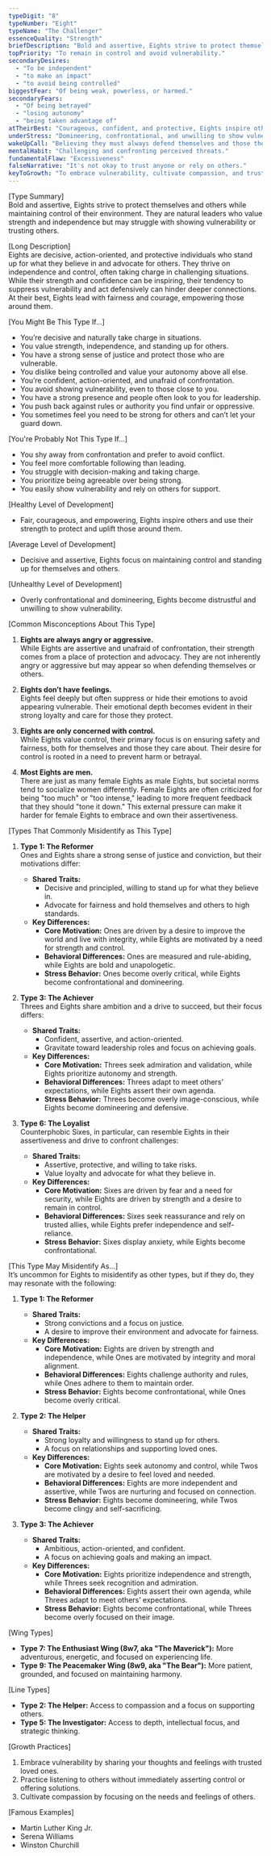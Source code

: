 ```yaml
---
typeDigit: "8"
typeNumber: "Eight"
typeName: "The Challenger"
essenceQuality: "Strength"
briefDescription: "Bold and assertive, Eights strive to protect themselves and others while maintaining control of their environment."
topPriority: "To remain in control and avoid vulnerability."
secondaryDesires:
  - "To be independent"
  - "to make an impact"
  - "to avoid being controlled"
biggestFear: "Of being weak, powerless, or harmed."
secondaryFears:
  - "Of being betrayed"
  - "losing autonomy"
  - "being taken advantage of"
atTheirBest: "Courageous, confident, and protective, Eights inspire others and lead with strength and fairness."
underStress: "Domineering, confrontational, and unwilling to show vulnerability."
wakeUpCall: "Believing they must always defend themselves and those they care about."
mentalHabit: "Challenging and confronting perceived threats."
fundamentalFlaw: "Excessiveness"
falseNarrative: "It's not okay to trust anyone or rely on others."
keyToGrowth: "To embrace vulnerability, cultivate compassion, and trust others while maintaining their inner strength."
---
```


[Type Summary]  
Bold and assertive, Eights strive to protect themselves and others while maintaining control of their environment. They are natural leaders who value strength and independence but may struggle with showing vulnerability or trusting others.

[Long Description]  
Eights are decisive, action-oriented, and protective individuals who stand up for what they believe in and advocate for others. They thrive on independence and control, often taking charge in challenging situations. While their strength and confidence can be inspiring, their tendency to suppress vulnerability and act defensively can hinder deeper connections. At their best, Eights lead with fairness and courage, empowering those around them.

[You Might Be This Type If...]  
- You’re decisive and naturally take charge in situations.  
- You value strength, independence, and standing up for others.  
- You have a strong sense of justice and protect those who are vulnerable.  
- You dislike being controlled and value your autonomy above all else.  
- You’re confident, action-oriented, and unafraid of confrontation.  
- You avoid showing vulnerability, even to those close to you.  
- You have a strong presence and people often look to you for leadership.  
- You push back against rules or authority you find unfair or oppressive.  
- You sometimes feel you need to be strong for others and can’t let your guard down.  

[You're Probably Not This Type If...]  
- You shy away from confrontation and prefer to avoid conflict.  
- You feel more comfortable following than leading.  
- You struggle with decision-making and taking charge.  
- You prioritize being agreeable over being strong.  
- You easily show vulnerability and rely on others for support.  

[Healthy Level of Development]  
- Fair, courageous, and empowering, Eights inspire others and use their strength to protect and uplift those around them.  

[Average Level of Development]  
- Decisive and assertive, Eights focus on maintaining control and standing up for themselves and others.  

[Unhealthy Level of Development]  
- Overly confrontational and domineering, Eights become distrustful and unwilling to show vulnerability.  

[Common Misconceptions About This Type]  
1. **Eights are always angry or aggressive.**  
   While Eights are assertive and unafraid of confrontation, their strength comes from a place of protection and advocacy. They are not inherently angry or aggressive but may appear so when defending themselves or others.  

2. **Eights don’t have feelings.**  
   Eights feel deeply but often suppress or hide their emotions to avoid appearing vulnerable. Their emotional depth becomes evident in their strong loyalty and care for those they protect.  

3. **Eights are only concerned with control.**  
   While Eights value control, their primary focus is on ensuring safety and fairness, both for themselves and those they care about. Their desire for control is rooted in a need to prevent harm or betrayal.  

4. **Most Eights are men.**  
   There are just as many female Eights as male Eights, but societal norms tend to socialize women differently. Female Eights are often criticized for being "too much" or "too intense," leading to more frequent feedback that they should "tone it down." This external pressure can make it harder for female Eights to embrace and own their assertiveness.  

[Types That Commonly Misidentify as This Type]  
1. **Type 1: The Reformer**  
   Ones and Eights share a strong sense of justice and conviction, but their motivations differ:  
   - **Shared Traits:**  
     - Decisive and principled, willing to stand up for what they believe in.  
     - Advocate for fairness and hold themselves and others to high standards.  
   - **Key Differences:**  
     - **Core Motivation:** Ones are driven by a desire to improve the world and live with integrity, while Eights are motivated by a need for strength and control.  
     - **Behavioral Differences:** Ones are measured and rule-abiding, while Eights are bold and unapologetic.  
     - **Stress Behavior:** Ones become overly critical, while Eights become confrontational and domineering.  

2. **Type 3: The Achiever**  
   Threes and Eights share ambition and a drive to succeed, but their focus differs:  
   - **Shared Traits:**  
     - Confident, assertive, and action-oriented.  
     - Gravitate toward leadership roles and focus on achieving goals.  
   - **Key Differences:**  
     - **Core Motivation:** Threes seek admiration and validation, while Eights prioritize autonomy and strength.  
     - **Behavioral Differences:** Threes adapt to meet others’ expectations, while Eights assert their own agenda.  
     - **Stress Behavior:** Threes become overly image-conscious, while Eights become domineering and defensive.  

3. **Type 6: The Loyalist**  
   Counterphobic Sixes, in particular, can resemble Eights in their assertiveness and drive to confront challenges:  
   - **Shared Traits:**  
     - Assertive, protective, and willing to take risks.  
     - Value loyalty and advocate for what they believe in.  
   - **Key Differences:**  
     - **Core Motivation:** Sixes are driven by fear and a need for security, while Eights are driven by strength and a desire to remain in control.  
     - **Behavioral Differences:** Sixes seek reassurance and rely on trusted allies, while Eights prefer independence and self-reliance.  
     - **Stress Behavior:** Sixes display anxiety, while Eights become confrontational.  

[This Type May Misidentify As...]  
It’s uncommon for Eights to misidentify as other types, but if they do, they may resonate with the following:  

1. **Type 1: The Reformer**  
   - **Shared Traits:**  
     - Strong convictions and a focus on justice.  
     - A desire to improve their environment and advocate for fairness.  
   - **Key Differences:**  
     - **Core Motivation:** Eights are driven by strength and independence, while Ones are motivated by integrity and moral alignment.  
     - **Behavioral Differences:** Eights challenge authority and rules, while Ones adhere to them to maintain order.  
     - **Stress Behavior:** Eights become confrontational, while Ones become overly critical.  

2. **Type 2: The Helper**  
   - **Shared Traits:**  
     - Strong loyalty and willingness to stand up for others.  
     - A focus on relationships and supporting loved ones.  
   - **Key Differences:**  
     - **Core Motivation:** Eights seek autonomy and control, while Twos are motivated by a desire to feel loved and needed.  
     - **Behavioral Differences:** Eights are more independent and assertive, while Twos are nurturing and focused on connection.  
     - **Stress Behavior:** Eights become domineering, while Twos become clingy and self-sacrificing.  

3. **Type 3: The Achiever**  
   - **Shared Traits:**  
     - Ambitious, action-oriented, and confident.  
     - A focus on achieving goals and making an impact.  
   - **Key Differences:**  
     - **Core Motivation:** Eights prioritize independence and strength, while Threes seek recognition and admiration.  
     - **Behavioral Differences:** Eights assert their own agenda, while Threes adapt to meet others’ expectations.  
     - **Stress Behavior:** Eights become confrontational, while Threes become overly focused on their image.  

[Wing Types]  
- **Type 7: The Enthusiast Wing (8w7, aka "The Maverick"):** More adventurous, energetic, and focused on experiencing life.  
- **Type 9: The Peacemaker Wing (8w9, aka "The Bear"):** More patient, grounded, and focused on maintaining harmony.  

[Line Types]  
- **Type 2: The Helper:** Access to compassion and a focus on supporting others.  
- **Type 5: The Investigator:** Access to depth, intellectual focus, and strategic thinking.  

[Growth Practices]  
1. Embrace vulnerability by sharing your thoughts and feelings with trusted loved ones.  
2. Practice listening to others without immediately asserting control or offering solutions.  
3. Cultivate compassion by focusing on the needs and feelings of others.  

[Famous Examples]  
- Martin Luther King Jr.  
- Serena Williams  
- Winston Churchill  